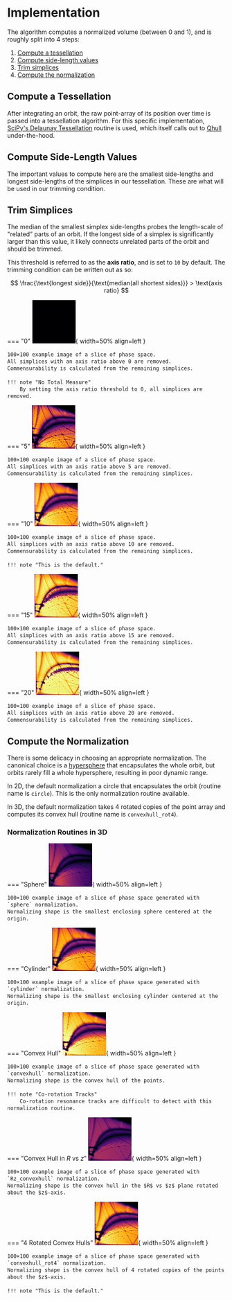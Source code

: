 # Implementation

The algorithm computes a normalized volume (between 0 and 1), and is roughly split into 4 steps:

1. [Compute a tessellation](implementation.md#compute-a-tessellation)
2. [Compute side-length values](implementation.md#compute-side-length-values)
3. [Trim simplices](implementation.md#trim-simplices)
3. [Compute the normalization](implementation.md#compute-the-normalization)

## Compute a Tessellation

After integrating an orbit, the raw point-array of its position over time is passed into a tessellation algorithm. For this specific implementation, [SciPy's Delaunay Tessellation](https://docs.scipy.org/doc/scipy/reference/generated/scipy.spatial.Delaunay.html) routine is used, which itself calls out to [Qhull](http://www.qhull.org/) under-the-hood.

## Compute Side-Length Values

The important values to compute here are the smallest side-lengths and longest side-lengths of the simplices in our tessellation.
These are what will be used in our trimming condition.

## Trim Simplices

The median of the smallest simplex side-lengths probes the length-scale of "related" parts of an orbit.
If the longest side of a simplex is significantly larger than this value, it likely connects unrelated parts of the orbit and should be trimmed.

This threshold is referred to as the **axis ratio**, and is set to `10` by default.
The trimming condition can be written out as so:

$$ \frac{\text{longest side}}{\text{median(all shortest sides)}} > \text{axis ratio} $$

=== "0"
    ![Axis ratio of 0](ar0.png){ width=50% align=left }

    100×100 example image of a slice of phase space.
    All simplices with an axis ratio above 0 are removed.
    Commensurability is calculated from the remaining simplices.

    !!! note "No Total Measure"
        By setting the axis ratio threshold to 0, all simplices are removed.

=== "5"
    ![Axis ratio of 5](ar5.png){ width=50% align=left }

    100×100 example image of a slice of phase space.
    All simplices with an axis ratio above 5 are removed.
    Commensurability is calculated from the remaining simplices.

=== "10"
    ![Axis ratio of 10](ar10.png){ width=50% align=left }

    100×100 example image of a slice of phase space.
    All simplices with an axis ratio above 10 are removed.
    Commensurability is calculated from the remaining simplices.

    !!! note "This is the default."

=== "15"
    ![Axis ratio of 15](ar15.png){ width=50% align=left }

    100×100 example image of a slice of phase space.
    All simplices with an axis ratio above 15 are removed.
    Commensurability is calculated from the remaining simplices.

=== "20"
    ![Axis ratio of 20](ar20.png){ width=50% align=left }

    100×100 example image of a slice of phase space.
    All simplices with an axis ratio above 20 are removed.
    Commensurability is calculated from the remaining simplices.


## Compute the Normalization

There is some delicacy in choosing an appropriate normalization.
The canonical choice is a [hypersphere](https://en.wikipedia.org/wiki/N-sphere) that encapsulates the whole orbit, but orbits rarely fill a whole hypersphere, resulting in poor dynamic range.

In 2D, the default normalization a circle that encapsulates the orbit (routine name is `circle`).
This is the only normalization routine available.

In 3D, the default normalization takes 4 rotated copies of the point array and computes its convex hull (routine name is `convexhull_rot4`).

### Normalization Routines in 3D

=== "Sphere"
    ![Phase space commensurability diagram with "sphere" normalization routine](sphere.png){ width=50% align=left }

    100×100 example image of a slice of phase space generated with `sphere` normalization.
    Normalizing shape is the smallest enclosing sphere centered at the origin.

=== "Cylinder"
    ![Phase space commensurability diagram with "cylinder" normalization routine](cylinder.png){ width=50% align=left }

    100×100 example image of a slice of phase space generated with `cylinder` normalization.
    Normalizing shape is the smallest enclosing cylinder centered at the origin.

=== "Convex Hull"
    ![Phase space commensurability diagram with "convexhull" normalization routine](convexhull.png){ width=50% align=left }

    100×100 example image of a slice of phase space generated with `convexhull` normalization.
    Normalizing shape is the convex hull of the points.

    !!! note "Co-rotation Tracks"
        Co-rotation resonance tracks are difficult to detect with this normalization routine.

=== "Convex Hull in $R$ vs $z$"
    ![Phase space commensurability diagram with "Rz_convexhull" normalization routine](Rz_convexhull.png){ width=50% align=left }

    100×100 example image of a slice of phase space generated with `Rz_convexhull` normalization.
    Normalizing shape is the convex hull in the $R$ vs $z$ plane rotated about the $z$-axis.

=== "4 Rotated Convex Hulls"
    ![Phase space commensurability diagram with "convexhull_rot4" normalization routine](convexhull_rot4.png){ width=50% align=left }

    100×100 example image of a slice of phase space generated with `convexhull_rot4` normalization.
    Normalizing shape is the convex hull of 4 rotated copies of the points about the $z$-axis.

    !!! note "This is the default."
